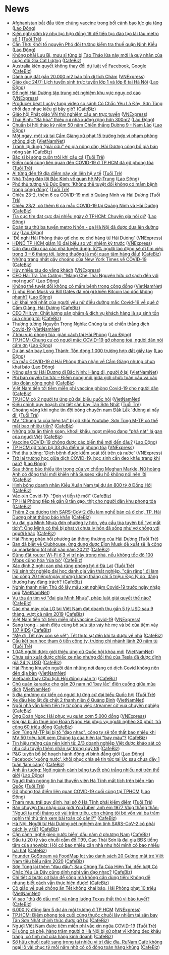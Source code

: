 # News

- [Afghanistan bắt đầu tiêm chủng vaccine trong bối cảnh bạo lực gia tăng](https://laodong.vn/the-gioi/afghanistan-bat-dau-tiem-chung-vaccine-trong-boi-canh-bao-luc-gia-tang-882935.ldo) ([Lao Động](https://laodong.vn))
- [Kiến nghị sớm ký phụ lục hợp đồng 19 để tiếp tục đào tạo lái tàu metro số 1](https://tuoitre.vn/kien-nghi-som-ky-phu-luc-hop-dong-19-de-tiep-tuc-dao-tao-lai-tau-metro-so-1-20210223183853256.htm) ([Tuổi Trẻ](https://tuoitre.vn))
- [Cần Thơ: Khởi tố nguyên Phó đội trưởng kiểm tra thuế quận Ninh Kiều](https://laodong.vn/phap-luat/can-tho-khoi-to-nguyen-pho-doi-truong-kiem-tra-thue-quan-ninh-kieu-883005.ldo) ([Lao Động](https://laodong.vn))
- [Không phải Lưu Bị, mưu sĩ từng bị Tào Tháo lừa này mới là quý nhân của cuộc đời Gia Cát Lượng](https://cafebiz.vn/khong-phai-luu-bi-muu-si-tung-bi-tao-thao-lua-nay-moi-la-quy-nhan-cua-cuoc-doi-gia-cat-luong-20210223143600879.chn) ([CafeBiz](https://cafebiz.vn))
- [Australia kiên quyết không thay đổi dự luật về Facebook, Google](https://cafebiz.vn/australia-kien-quyet-khong-thay-doi-du-luat-ve-facebook-google-20210223184146026.chn) ([CafeBiz](https://cafebiz.vn))
- [Dành quỹ đất gần 20.000 m2 bảo tồn di tích Chăm](https://vnexpress.net/danh-quy-dat-gan-20-000-m2-bao-ton-di-tich-cham-4239111.html) ([VNExpress](https://vnexpress.net))
- [Giáo dục 24/7: Lịch tuyển sinh trực tuyến lớp 1 và lớp 6 tại Hà Nội](https://laodong.vn/video-thoi-su/giao-duc-247-lich-tuyen-sinh-truc-tuyen-lop-1-va-lop-6-tai-ha-noi-882960.ldo) ([Lao Động](https://laodong.vn))
- [Đề nghị Hải Dương tập trung xét nghiệm khu vực nguy cơ cao](https://vnexpress.net/de-nghi-hai-duong-tap-trung-xet-nghiem-khu-vuc-nguy-co-cao-4239143.html) ([VNExpress](https://vnexpress.net))
- [Producer beat Lucky tung video so sánh Có Chắc Yêu Là Đây, Sơn Tùng chối đạo nhạc kiểu gì bây giờ?](https://cafebiz.vn/producer-beat-lucky-tung-video-so-sanh-co-chac-yeu-la-day-son-tung-choi-dao-nhac-kieu-gi-bay-gio-20210223191600076.chn) ([CafeBiz](https://cafebiz.vn))
- [Giáo hội Phật giáo VN thử nghiệm cầu an trực tuyến](https://vnexpress.net/giao-hoi-phat-giao-vn-thu-nghiem-cau-an-truc-tuyen-4239166.html) ([VNExpress](https://vnexpress.net))
- [Thái Bình: &quot;Bà hỏa&quot; thiêu rụi nhà xưởng rộng hơn 300m2](https://laodong.vn/xa-hoi/thai-binh-ba-hoa-thieu-rui-nha-xuong-rong-hon-300m2-882980.ldo) ([Lao Động](https://laodong.vn))
- [Chuẩn bị hội thảo kỷ niệm 50 năm Chiến thắng Đường 9 - Nam Lào](https://laodong.vn/xa-hoi/chuan-bi-hoi-thao-ky-niem-50-nam-chien-thang-duong-9-nam-lao-882981.ldo) ([Lao Động](https://laodong.vn))
- [Một ngày, một xã tại Cẩm Giàng xử phạt 15 trường hợp vi phạm phòng chống dịch](http://vietnamnet.vn/vn/thoi-su/mot-ngay-mot-xa-tai-cam-giang-xu-phat-15-truong-hop-vi-pham-phong-chong-dich-714966.html) ([VietNamNet](https://vietnamnet.vn))
- [Tránh lợi dụng "giải cứu" ép giá nông dân, Hải Dương công bố giá bán nông sản](https://cafebiz.vn/tranh-loi-dung-giai-cuu-ep-gia-nong-dan-hai-duong-cong-bo-gia-ban-nong-san-20210223183504504.chn) ([CafeBiz](https://cafebiz.vn))
- [Bác sĩ bị sóng cuốn trôi khi câu  cá](https://tuoitre.vn/bac-si-bi-song-cuon-troi-khi-cau-ca-20210223182008213.htm) ([Tuổi Trẻ](https://tuoitre.vn))
- [Điểm cuối cùng liên quan đến COVID-19 ở TP.HCM đã gỡ phong tỏa](https://tuoitre.vn/diem-cuoi-cung-lien-quan-den-covid-19-o-tp-hcm-da-go-phong-toa-20210223181404948.htm) ([Tuổi Trẻ](https://tuoitre.vn))
- [Ai từng đến 19 địa điểm này xin liên hệ y tế](https://tuoitre.vn/ai-tung-den-19-dia-diem-nay-xin-lien-he-y-te-20210223182144247.htm) ([Tuổi Trẻ](https://tuoitre.vn))
- [Nhà Trắng đáp lời Bắc Kinh về quan hệ Mỹ-Trung](https://laodong.vn/the-gioi/nha-trang-dap-loi-bac-kinh-ve-quan-he-my-trung-882969.ldo) ([Lao Động](https://laodong.vn))
- [Phó thủ tướng Vũ Đức Đam: 'Không thể tuyệt đối không có mầm bệnh trong cộng đồng'](https://tuoitre.vn/pho-thu-tuong-vu-duc-dam-khong-the-tuyet-doi-khong-co-mam-benh-trong-cong-dong-20210223171412725.htm) ([Tuổi Trẻ](https://tuoitre.vn))
- [Chiều 23-2, thêm 6 ca COVID-19 mới ở Quảng Ninh và Hải Dương](https://tuoitre.vn/chieu-23-2-them-6-ca-covid-19-moi-o-quang-ninh-va-hai-duong-20210223181120742.htm) ([Tuổi Trẻ](https://tuoitre.vn))
- [Chiều 23/2, có thêm 6 ca mắc COVID-19 tại Quảng Ninh và Hải Dương](https://cafebiz.vn/chieu-23-2-co-them-6-ca-mac-covid-19-tai-quang-ninh-va-hai-duong-20210223180554772.chn) ([CafeBiz](https://cafebiz.vn))
- [Tia cực tím đạt cực đại nhiều ngày ở TPHCM: Chuyên gia nói gì?](https://laodong.vn/video/tia-cuc-tim-dat-cuc-dai-nhieu-ngay-o-tphcm-chuyen-gia-noi-gi-882895.ldo) ([Lao Động](https://laodong.vn))
- [Đoàn tàu thứ ba tuyến metro Nhổn - ga Hà Nội đã được đưa lên đường ray](https://laodong.vn/giao-thong/doan-tau-thu-ba-tuyen-metro-nhon-ga-ha-noi-da-duoc-dua-len-duong-ray-882961.ldo) ([Lao Động](https://laodong.vn))
- ['Đề nghị Hải Phòng tháo gỡ cho xe chở hàng từ Hải Dương'](https://vnexpress.net/de-nghi-hai-phong-thao-go-cho-xe-cho-hang-tu-hai-duong-4239041.html) ([VNExpress](https://vnexpress.net))
- [HĐND TP HCM giảm 10 đại biểu so với nhiệm kỳ trước](https://vnexpress.net/hdnd-tp-hcm-giam-10-dai-bieu-so-voi-nhiem-ky-truoc-4239197.html) ([VNExpress](https://vnexpress.net))
- [Cơn đau đầu của các nhà tuyển dụng: 52% người lao động sẽ đi tìm việc trong 3 – 6 tháng tới, lương thưởng là mối quan tâm hàng đầu!](https://cafebiz.vn/con-dau-dau-cua-cac-nha-tuyen-dung-52-nguoi-lao-dong-se-di-tim-viec-trong-3-6-thang-toi-luong-thuong-la-moi-quan-tam-hang-dau-20210223155905379.chn) ([CafeBiz](https://cafebiz.vn))
- [Những trang nhất gây choáng của New York Times về COVID-19](https://cafebiz.vn/nhung-trang-nhat-gay-choang-cua-new-york-times-ve-covid-19-20210223171236234.chn) ([CafeBiz](https://cafebiz.vn))
- [Hủy nhiều tàu do vắng khách](https://vnexpress.net/huy-nhieu-tau-do-vang-khach-4239156.html) ([VNExpress](https://vnexpress.net))
- [CEO Hải Trà Tân Cương: &quot;Mang Chè Thái Nguyên hữu cơ sạch đến với mọi người&quot;](https://laodong.vn/thong-tin-doanh-nghiep/ceo-hai-tra-tan-cuong-mang-che-thai-nguyen-huu-co-sach-den-voi-moi-nguoi-882811.ldo) ([Lao Động](https://laodong.vn))
- [Không thể tuyệt đối không có mầm bệnh trong cộng đồng](http://vietnamnet.vn/vn/thoi-su/chinh-tri/khong-the-tuyet-doi-khong-co-mam-benh-trong-cong-dong-714954.html) ([VietNamNet](https://vietnamnet.vn))
- [Tỉ phú Elon Musk và Bill Gates đã nói gì khiến Bitcoin lao dốc không phanh?](https://laodong.vn/kinh-te/ti-phu-elon-musk-va-bill-gates-da-noi-gi-khien-bitcoin-lao-doc-khong-phanh-882883.ldo) ([Lao Động](https://laodong.vn))
- [Lời khai mới nhất của người yêu nữ điều dưỡng mắc Covid-19 về quê ở Cẩm Giàng, Hải Dương](https://cafebiz.vn/loi-khai-moi-nhat-cua-nguoi-yeu-nu-dieu-duong-mac-covid-19-ve-que-o-cam-giang-hai-duong-20210223173018152.chn) ([CafeBiz](https://cafebiz.vn))
- [CEO 7Hit.vn: Chất lượng sản phẩm & dịch vụ khách hàng là sự sinh tồn của chúng tôi](https://cafebiz.vn/ceo-7hitvn-chat-luong-san-pham-dich-vu-khach-hang-la-su-sinh-ton-cua-chung-toi-20210223154928185.chn) ([CafeBiz](https://cafebiz.vn))
- [Thượng tướng Nguyễn Trọng Nghĩa: Chúng ta sẽ chiến thắng dịch Covid-19](http://vietnamnet.vn/vn/thoi-su/chinh-tri/thuong-tuong-nguyen-trong-nghia-chung-ta-se-chien-thang-dich-covid-19-714947.html) ([VietNamNet](https://vietnamnet.vn))
- [7 khu vực phong tỏa, giãn cách tại Hải Phòng](https://laodong.vn/infographic/7-khu-vuc-phong-toa-gian-cach-tai-hai-phong-882738.ldo) ([Lao Động](https://laodong.vn))
- [TP.HCM: Chung cư có người mắc COVID-19 gỡ phong toả, người dân nói cám ơn](https://laodong.vn/video-thoi-su/tphcm-chung-cu-co-nguoi-mac-covid-19-go-phong-toa-nguoi-dan-noi-cam-on-882904.ldo) ([Lao Động](https://laodong.vn))
- [Dự án sân bay Long Thành: Tồn đọng 1.000 trường hợp đất giấy tay](https://laodong.vn/bat-dong-san/du-an-san-bay-long-thanh-ton-dong-1000-truong-hop-dat-giay-tay-882926.ldo) ([Lao Động](https://laodong.vn))
- [Ca mắc COVID-19 ở Hải Phòng thừa nhận về Cẩm Giàng nhưng chưa khai báo](https://laodong.vn/xa-hoi/ca-mac-covid-19-o-hai-phong-thua-nhan-ve-cam-giang-nhung-chua-khai-bao-882929.ldo) ([Lao Động](https://laodong.vn))
- [Nông sản từ Hải Dương đi Bắc Ninh: Hàng đi, người ở lại](http://vietnamnet.vn/vn/thoi-su/tin-anh/nong-san-tu-hai-duong-di-bac-ninh-hang-di-nguoi-o-lai-714932.html) ([VietNamNet](https://vietnamnet.vn))
- [Phí bản quyền tin tức – Điểm nóng mới giữa giới chức toàn cầu và các tập đoàn công nghệ](https://cafebiz.vn/phi-ban-quyen-tin-tuc-diem-nong-moi-giua-gioi-chuc-toan-cau-va-cac-tap-doan-cong-nghe-20210223171042193.chn) ([CafeBiz](https://cafebiz.vn))
- [Việt Nam tiến tới tiêm miễn phí vaccine phòng Covid-19 cho người dân](https://cafebiz.vn/viet-nam-tien-toi-tiem-mien-phi-vaccine-phong-covid-19-cho-nguoi-dan-20210223171035684.chn) ([CafeBiz](https://cafebiz.vn))
- [TP.HCM có 2 người tự ứng cử đại biểu quốc hội](http://vietnamnet.vn/vn/thoi-su/quoc-hoi/tp-hcm-co-2-nguoi-tu-ung-cu-dai-bieu-quoc-hoi-714946.html) ([VietNamNet](https://vietnamnet.vn))
- [Điều chỉnh quy hoạch chi tiết sân bay Tân Sơn Nhất](https://tuoitre.vn/dieu-chinh-quy-hoach-chi-tiet-san-bay-tan-son-nhat-20210223164559169.htm) ([Tuổi Trẻ](https://tuoitre.vn))
- [Choáng váng khi nghe tin đội bóng chuyền nam Đắk Lắk 'đường ai nấy đi'](https://tuoitre.vn/choang-vang-khi-nghe-tin-doi-bong-chuyen-nam-dak-lak-duong-ai-nay-di-2021022316010738.htm) ([Tuổi Trẻ](https://tuoitre.vn))
- [MV “Chúng ta của hiện tại” bị gỡ khỏi Youtube, Sơn Tùng M-TP có thể mất bao nhiêu tiền?](https://cafebiz.vn/mv-chung-ta-cua-hien-tai-bi-go-khoi-youtube-son-tung-m-tp-co-the-mat-bao-nhieu-tien-202102231647458.chn) ([CafeBiz](https://cafebiz.vn))
- [Những bữa ăn thịnh soạn, khoái khẩu, ngọt miệng đang "phá nát" lá gan của người Việt](https://cafebiz.vn/nhung-bua-an-thinh-soan-khoai-khau-ngot-mieng-dang-pha-nat-la-gan-cua-nguoi-viet-20210223144352712.chn) ([CafeBiz](https://cafebiz.vn))
- [Vaccine COVID-19 chống được các biến thể mới đến đâu?](https://laodong.vn/the-gioi/vaccine-covid-19-chong-duoc-cac-bien-the-moi-den-dau-882924.ldo) ([Lao Động](https://laodong.vn))
- [TP HCM gỡ toàn bộ 33 địa điểm bị phong tỏa](https://vnexpress.net/tp-hcm-go-toan-bo-33-dia-diem-bi-phong-toa-4239138.html) ([VNExpress](https://vnexpress.net))
- [Phó thủ tướng: 'Dịch bệnh được kiểm soát tốt trên cả nước'](https://vnexpress.net/pho-thu-tuong-dich-benh-duoc-kiem-soat-tot-tren-ca-nuoc-4239117.html) ([VNExpress](https://vnexpress.net))
- [Trở lại trường học giữa dịch COVID-19, học sinh cần đeo khẩu trang khi nào?](https://laodong.vn/infographic/tro-lai-truong-hoc-giua-dich-covid-19-hoc-sinh-can-deo-khau-trang-khi-nao-882838.ldo) ([Lao Động](https://laodong.vn))
- [Sau thông báo thiếu tôn trọng của vợ chồng Meghan Markle, Nữ hoàng Anh có động thái mới khiến nhà Sussex xấu hổ không nói nên lời](https://cafebiz.vn/sau-thong-bao-thieu-ton-trong-cua-vo-chong-meghan-markle-nu-hoang-anh-co-dong-thai-moi-khien-nha-sussex-xau-ho-khong-noi-nen-loi-20210223144030854.chn) ([CafeBiz](https://cafebiz.vn))
- [Hình bóng doanh nhân Kiều Xuân Nam tại dự án 800 tỷ ở Đồng Hới](https://cafebiz.vn/hinh-bong-doanh-nhan-kieu-xuan-nam-tai-du-an-800-ty-o-dong-hoi-20210223162005746.chn) ([CafeBiz](https://cafebiz.vn))
- [Vắc-xin Covid-19: "Đơn vị tiền tệ mới"](https://cafebiz.vn/vac-xin-covid-19-don-vi-tien-te-moi-20210223161950046.chn) ([CafeBiz](https://cafebiz.vn))
- [TP Hải Phòng tiếp tế gần 8 tấn gạo, thịt cho người dân khu phong tỏa](https://cafebiz.vn/tp-hai-phong-tiep-te-gan-8-tan-gao-thit-cho-nguoi-dan-khu-phong-toa-202102231610225.chn) ([CafeBiz](https://cafebiz.vn))
- [Thêm 2 ca dương tính SARS-CoV-2 đều làm nghề bán cá ở chợ, TP. Hải Dương phát thông báo khẩn](https://cafebiz.vn/them-2-ca-duong-tinh-sars-cov-2-deu-lam-nghe-ban-ca-o-cho-tp-hai-duong-phat-thong-bao-khan-20210223160641541.chn) ([CafeBiz](https://cafebiz.vn))
- [Vụ đại gia Minh Nhựa đơn phương ly hôn, yêu cầu tòa tuyên bố “vợ mất tích”: Ông Minh có thể bị phạt vì chưa ly hôn đã sống như vợ chồng với người khác](https://cafebiz.vn/vu-dai-gia-minh-nhua-don-phuong-ly-hon-yeu-cau-toa-tuyen-bo-vo-mat-tich-ong-minh-co-the-bi-phat-vi-chua-ly-hon-da-song-nhu-vo-chong-voi-nguoi-khac-20210223160127183.chn) ([CafeBiz](https://cafebiz.vn))
- [Hải Phòng phản hồi phương án thông thương của Hải Dương](https://tuoitre.vn/hai-phong-phan-hoi-phuong-an-thong-thuong-cua-hai-duong-20210223154822932.htm) ([Tuổi Trẻ](https://tuoitre.vn))
- [Bạn đã biết về Clubhouse, ứng dụng được Elon Musk đề xuất sẽ là công cụ marketing tốt nhất vào năm 2021?](https://cafebiz.vn/ban-da-biet-ve-clubhouse-ung-dung-duoc-elon-musk-de-xuat-se-la-cong-cu-marketing-tot-nhat-vao-nam-2021-20210222181741546.chn) ([CafeBiz](https://cafebiz.vn))
- [Đừng đặt router Wi-Fi ở 3 vị trí này trong nhà, nếu không tốc độ 100 Mbps cũng hóa 'rùa bò'](https://cafebiz.vn/dung-dat-router-wi-fi-o-3-vi-tri-nay-trong-nha-neu-khong-toc-do-100-mbps-cung-hoa-rua-bo-2021022314463652.chn) ([CafeBiz](https://cafebiz.vn))
- [Xác định 2 nghi can phá rừng phòng hộ ở Đà Lạt](https://tuoitre.vn/xac-dinh-2-nghi-can-pha-rung-phong-ho-o-da-lat-20210223150807233.htm) ([Tuổi Trẻ](https://tuoitre.vn))
- [Nữ sinh tốt nghiệp đại học danh giá vẫn thất nghiệp, "cắn răng" đi làm lao công 20 tiếng/ngày nhưng lương tháng chỉ 5 triệu: Đọc lý do, đáng thương hay đáng trách?](https://cafebiz.vn/nu-sinh-tot-nghiep-dai-hoc-danh-gia-van-that-nghiep-can-rang-di-lam-lao-cong-20-tieng-ngay-nhung-luong-thang-chi-5-trieu-doc-ly-do-dang-thuong-hay-dang-trach-20210223155502974.chn) ([CafeBiz](https://cafebiz.vn))
- [Nghìn thanh niên Thủ đô lấy mẫu xét nghiệm Covid-19 trước ngày nhập ngũ](http://vietnamnet.vn/vn/thoi-su/nghin-thanh-nien-thu-do-lay-mau-xet-nghiem-covid-19-truoc-ngay-nhap-ngu-714901.html) ([VietNamNet](https://vietnamnet.vn))
- [Vụ tòa án tìm vợ "đại gia Minh Nhựa", pháp luật giải quyết thế nào?](https://cafebiz.vn/vu-toa-an-tim-vo-dai-gia-minh-nhua-phap-luat-giai-quyet-the-nao-20210223154211138.chn) ([CafeBiz](https://cafebiz.vn))
- [Các nhà máy của LG tại Việt Nam đạt doanh thu gần 5 tỷ USD sau 9 tháng, vượt cả năm 2019](https://cafebiz.vn/cac-nha-may-cua-lg-tai-viet-nam-dat-doanh-thu-gan-5-ty-usd-sau-9-thang-vuot-ca-nam-2019-20210223154156653.chn) ([CafeBiz](https://cafebiz.vn))
- [Việt Nam tiến tới tiêm miễn phí vaccine Covid-19](https://vnexpress.net/viet-nam-tien-toi-tiem-mien-phi-vaccine-covid-19-4239114.html) ([VNExpress](https://vnexpress.net))
- [Sang trọng - sành điệu cùng bộ sưu tập váy hè mẹ và bé của tiệm váy 137 KIDS](https://cafebiz.vn/sang-trong-sanh-dieu-cung-bo-suu-tap-vay-he-me-va-be-cua-tiem-vay-137-kids-20210223121135466.chn) ([CafeBiz](https://cafebiz.vn))
- [“Mẹ ơi, Tết này con sẽ về!”: Tết thực sự đến khi ta được về nhà](https://cafebiz.vn/me-oi-tet-nay-con-se-ve-tet-thuc-su-den-khi-ta-duoc-ve-nha-20210223104859529.chn) ([CafeBiz](https://cafebiz.vn))
- [Cấu kết bạn học tham ô tiền công ty, trưởng chi nhánh lãnh 20 năm tù](https://tuoitre.vn/cau-ket-ban-hoc-tham-o-tien-cong-ty-truong-chi-nhanh-lanh-20-nam-tu-20210223145130782.htm) ([Tuổi Trẻ](https://tuoitre.vn))
- [1.045 người được giới thiệu ứng cử Quốc hội khóa mới](http://vietnamnet.vn/vn/thoi-su/chinh-tri/1-045-nguoi-duoc-gioi-thieu-ung-cu-quoc-hoi-khoa-moi-714905.html) ([VietNamNet](https://vietnamnet.vn))
- [Chưa sản xuất được chiếc xe nào nhưng đối thủ của Tesla đã được định giá 24 tỷ USD](https://cafebiz.vn/chua-san-xuat-duoc-chiec-xe-nao-nhung-doi-thu-cua-tesla-da-duoc-dinh-gia-24-ty-usd-20210223143251246.chn) ([CafeBiz](https://cafebiz.vn))
- [Hải Phòng khuyên người dân những nơi đang có dịch Covid không nên đến địa bàn](http://vietnamnet.vn/vn/thoi-su/hai-phong-khuyen-nguoi-dan-nhung-noi-dang-co-dich-covid-khong-nen-den-dia-ban-714900.html) ([VietNamNet](https://vietnamnet.vn))
- [Vietbank thay Chủ tịch Hội đồng quản trị](https://cafebiz.vn/vietbank-thay-chu-tich-hoi-dong-quan-tri-20210223151114716.chn) ([CafeBiz](https://cafebiz.vn))
- [Chủ quán karaoke cho gần 20 nam nữ 'bay lắc' điên cuồng giữa mùa dịch](http://vietnamnet.vn/vn/thoi-su/chu-quan-karaoke-cho-gan-20-nam-nu-bay-lac-dien-cuong-giua-mua-dich-714903.html) ([VietNamNet](https://vietnamnet.vn))
- [5 địa phương dự kiến có người tự ứng cử đại biểu Quốc hội](https://tuoitre.vn/5-dia-phuong-du-kien-co-nguoi-tu-ung-cu-dai-bieu-quoc-hoi-20210223143536057.htm) ([Tuổi Trẻ](https://tuoitre.vn))
- [Xe đầu kéo lật đè chết 2 thanh niên ở Quảng Bình](http://vietnamnet.vn/vn/thoi-su/an-toan-giao-thong/xe-dau-keo-lat-de-chet-2-thanh-nien-o-quang-binh-714899.html) ([VietNamNet](https://vietnamnet.vn))
- [Ngồi nhà vẫn kiếm tiền tỷ từ công việc streamer cờ vua chuyên nghiệp](https://cafebiz.vn/ngoi-nha-van-kiem-tien-ty-tu-cong-viec-streamer-co-vua-chuyen-nghiep-2021022314430968.chn) ([CafeBiz](https://cafebiz.vn))
- [Ông Đoàn Ngọc Hải phục vụ quán cơm 5.000 đồng](https://vnexpress.net/ong-doan-ngoc-hai-phuc-vu-quan-com-5-000-dong-4238999.html) ([VNExpress](https://vnexpress.net))
- [Đại gia bí ẩn thuê ông Đoàn Ngọc Hải phục vụ người nghèo 30 phút, trả công 60 triệu đồng](https://cafebiz.vn/dai-gia-bi-an-thue-ong-doan-ngoc-hai-phuc-vu-nguoi-ngheo-30-phut-tra-cong-60-trieu-dong-20210223144645737.chn) ([CafeBiz](https://cafebiz.vn))
- [Sơn Tùng M-TP lại bị tố "đạo nhạc", công ty sẽ tổn thất bao nhiêu khi MV 50 triệu lượt xem Chúng ta của hiện tại "bay màu"?](https://cafebiz.vn/son-tung-m-tp-lai-bi-to-dao-nhac-cong-ty-se-ton-that-bao-nhieu-khi-mv-50-trieu-luot-xem-chung-ta-cua-hien-tai-bay-mau-20210223144612871.chn) ([CafeBiz](https://cafebiz.vn))
- [Tín hiệu mừng của nền kinh tế: 2/3 doanh nghiệp Việt được khảo sát có nhu cầu tuyển thêm nhân sự trong quý tới](https://cafebiz.vn/tin-hieu-mung-cua-nen-kinh-te-2-3-doanh-nghiep-viet-duoc-khao-sat-co-nhu-cau-tuyen-them-nhan-su-trong-quy-toi-20210223141707963.chn) ([CafeBiz](https://cafebiz.vn))
- [P&amp;G tuyên bố kế hoạch hành động vì bình đẳng giới](https://laodong.vn/thong-tin-doanh-nghiep/pg-tuyen-bo-ke-hoach-hanh-dong-vi-binh-dang-gioi-882797.ldo) ([Lao Động](https://laodong.vn))
- [Facebook 'xuống nước', khôi phục chia sẻ tin tức tại Úc sau chưa đầy 1 tuần ‘làm căng’](https://cafebiz.vn/facebook-xuong-nuoc-khoi-phuc-chia-se-tin-tuc-tai-uc-sau-chua-day-1-tuan-lam-cang-20210223143034055.chn) ([CafeBiz](https://cafebiz.vn))
- [Ảnh ấn tượng: Ngỡ ngành cảnh băng tuyết phủ trắng nhiều nơi trên thế giới](https://laodong.vn/photo/anh-an-tuong-ngo-nganh-canh-bang-tuyet-phu-trang-nhieu-noi-tren-the-gioi-882753.ldo) ([Lao Động](https://laodong.vn))
- [Người thân ngóng tin hai thuyền viên Hà Tĩnh mất tích trên biển Hàn Quốc](https://tuoitre.vn/nguoi-than-ngong-tin-hai-thuyen-vien-ha-tinh-mat-tich-tren-bien-han-quoc-20210223131823422.htm) ([Tuổi Trẻ](https://tuoitre.vn))
- [Gỡ phong toả điểm liên quan COVID-19 cuối cùng tại TPHCM](https://laodong.vn/photo/go-phong-toa-diem-lien-quan-covid-19-cuoi-cung-tai-tphcm-882827.ldo) ([Lao Động](https://laodong.vn))
- [Tham mưu trái quy định, hai sở ở Hà Tĩnh phải kiểm điểm](https://tuoitre.vn/tham-muu-trai-quy-dinh-hai-so-o-ha-tinh-phai-kiem-diem-20210223133108822.htm) ([Tuổi Trẻ](https://tuoitre.vn))
- [Bàn chuyện thu nhập của giới YouTuber, anh em 1977 Vlog thẳng thắn: "Người ta mỗi tháng có vài trăm triệu, còn chúng tôi bỏ vốn vài ba trăm nghìn thì thử tính xem bài toán có cân!?"](https://cafebiz.vn/ban-chuyen-thu-nhap-cua-gioi-youtuber-anh-em-1977-vlog-thang-than-nguoi-ta-moi-thang-co-vai-tram-trieu-con-chung-toi-bo-von-vai-ba-tram-nghin-thi-thu-tinh-xem-bai-toan-co-can-2021022314303841.chn) ([CafeBiz](https://cafebiz.vn))
- [Hà Nội: Người từ Hải Dương xét nghiệm âm tính SARS-CoV-2 có phải cách ly y tế?](https://cafebiz.vn/ha-noi-nguoi-tu-hai-duong-xet-nghiem-am-tinh-sars-cov-2-co-phai-cach-ly-y-te-20210223140256262.chn) ([CafeBiz](https://cafebiz.vn))
- [Cận cảnh 'nghề gieo nước biển' đầu năm ở phương Nam](https://cafebiz.vn/can-canh-nghe-gieo-nuoc-bien-dau-nam-o-phuong-nam-202102231423437.chn) ([CafeBiz](https://cafebiz.vn))
- [Đầu tư 20 tỷ vào chuỗi cầm đồ T99, Cao Thái Sơn là đại gia BĐS tiếng tăm của showbiz: Hỏi có bao nhiêu căn nhà như hỏi mình có bao nhiêu bài hát](https://cafebiz.vn/dau-tu-20-ty-vao-chuoi-cam-do-t99-cao-thai-son-la-dai-gia-bds-tieng-tam-cua-showbiz-hoi-co-bao-nhieu-can-nha-nhu-hoi-minh-co-bao-nhieu-bai-hat-20210223140147868.chn) ([CafeBiz](https://cafebiz.vn))
- [Founder GoStream và FoodMap lọt vào danh sách 20 Gương mặt trẻ Việt Nam tiêu biểu năm 2020](https://cafebiz.vn/founder-gostream-va-foodmap-lot-vao-danh-sach-20-guong-mat-tre-viet-nam-tieu-bieu-nam-2020-20210223123817923.chn) ([CafeBiz](https://cafebiz.vn))
- [Sơn Tùng lại thêm "đau đầu": Sau Chúng Ta Của Hiện Tại, đến lượt Có Chắc Yêu Là Đây cũng dính nghi vấn đạo nhạc?](https://cafebiz.vn/son-tung-lai-them-dau-dau-sau-chung-ta-cua-hien-tai-den-luot-co-chac-yeu-la-day-cung-dinh-nghi-van-dao-nhac-20210223141242895.chn) ([CafeBiz](https://cafebiz.vn))
- [Chi tiết 4 bước cơ bản để sống mà không cần dùng tiền: Không dễ nhưng biết cách vẫn thực hiện được!](https://cafebiz.vn/chi-tiet-4-buoc-co-ban-de-song-ma-khong-can-dung-tien-khong-de-nhung-biet-cach-van-thuc-hien-duoc-20210222190343395.chn) ([CafeBiz](https://cafebiz.vn))
- [Cô giáo về quê chồng ăn Tết không khai báo, Hải Phòng phạt 10 triệu](http://vietnamnet.vn/vn/thoi-su/co-giao-ve-que-chong-an-tet-khong-khai-bao-hai-phong-phat-10-trieu-714882.html) ([VietNamNet](https://vietnamnet.vn))
- [Vì sao "thủ đô dầu mỏ" và năng lượng Texas thất thủ vì bão tuyết?](https://cafebiz.vn/vi-sao-thu-do-dau-mo-va-nang-luong-texas-that-thu-vi-bao-tuyet-20210223140056607.chn) ([CafeBiz](https://cafebiz.vn))
- [6.000 tỷ đồng làm 5 dự án môi trường ở TP HCM](https://vnexpress.net/6-000-ty-dong-lam-5-du-an-moi-truong-o-tp-hcm-4238996.html) ([VNExpress](https://vnexpress.net))
- [TP.HCM: Điểm phong toả cuối cùng thuộc chuỗi lây nhiễm tại sân bay Tân Sơn Nhất chính thức được gỡ bỏ](https://cafebiz.vn/tphcm-diem-phong-toa-cuoi-cung-thuoc-chuoi-lay-nhiem-tai-san-bay-tan-son-nhat-chinh-thuc-duoc-go-bo-20210223135715255.chn) ([CafeBiz](https://cafebiz.vn))
- [Người Việt Nam được tiêm miễn phí vắc xin ngừa COVID-19](https://tuoitre.vn/nguoi-viet-nam-duoc-tiem-mien-phi-vacxin-ngua-covid-19-20210223132309121.htm) ([Tuổi Trẻ](https://tuoitre.vn))
- [Đi uống cà phê, hàng trăm người ở Hà Nội bị xử phạt vì không đeo khẩu trang, cố tình mở cửa hàng kinh doanh](https://cafebiz.vn/di-uong-ca-phe-hang-tram-nguoi-o-ha-noi-bi-xu-phat-vi-khong-deo-khau-trang-co-tinh-mo-cua-hang-kinh-doanh-20210223135441188.chn) ([CafeBiz](https://cafebiz.vn))
- [Sở hữu chuỗi café sang trọng tại nhiều vị trí đắc địa, RuNam Café không ngại lỗ vài chục tỷ mỗi năm nhờ có cổ đông toàn hàng khủng](https://cafebiz.vn/so-huu-chuoi-cafe-sang-trong-tai-nhieu-vi-tri-dac-dia-runam-cafe-khong-ngai-lo-vai-chuc-ty-moi-nam-nho-co-co-dong-toan-hang-khung-20210223135352235.chn) ([CafeBiz](https://cafebiz.vn))
